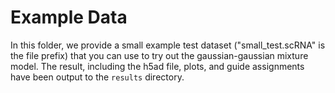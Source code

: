 # Example Data

In this folder, we provide a small example test dataset ("small_test.scRNA" is the file prefix) that you can use to try out the gaussian-gaussian mixture model. 
The result, including the h5ad file, plots, and guide assignments have been output to the `results` directory.
